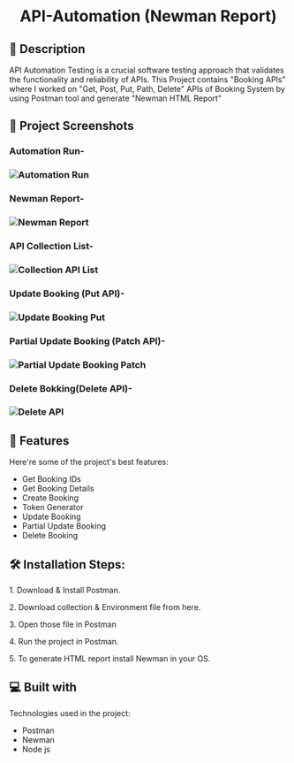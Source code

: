 # 
<h1 id="title" align="center">API-Automation (Newman Report) </h1>

 <!--<p align="center"><img src="https://socialify.git.ci/shantokumarsaha123/Web-Automation-Selenium-java-amazon/image?forks=1&amp;issues=1&amp;language=1&amp;name=1&amp;owner=1&amp;pulls=1&amp;stargazers=1&amp;theme=Light" alt="project-image"></p> -->


<h2>📝 Description</h2> 

API Automation Testing is a crucial software testing approach that validates the functionality and reliability of APIs. This Project contains "Booking APIs" where I worked on "Get, Post, Put, Path, Delete" APIs of Booking System by using Postman tool and generate "Newman HTML Report" </p>

<h2>📸 Project Screenshots</h2>



<h3> Automation Run- <h3>

![Automation Run](https://github.com/shantokumarsaha123/API-Automation/assets/122052172/4ac43bd2-fc62-47a6-aaab-9a3d866759ab)



<h3> Newman Report- <h3>

![Newman Report](https://github.com/shantokumarsaha123/API-Automation/assets/122052172/2bfea99b-4cb2-41e0-bd5e-71cd04d899e4)



<h3> API Collection List- <h3>

![Collection API List](https://github.com/shantokumarsaha123/API-Automation/assets/122052172/cd5d86b7-853e-4157-aec4-c812a29aa219)


<h3> Update Booking (Put API)- <h3>

![Update Booking Put](https://github.com/shantokumarsaha123/API-Automation/assets/122052172/3d5a197d-a803-4384-9fbc-4361d8b992c1)


<h3> Partial Update Booking (Patch API)- <h3>

![Partial Update Booking Patch](https://github.com/shantokumarsaha123/API-Automation/assets/122052172/4be7f95f-03cd-42d8-9ff0-f9398ef3d99a)


<h3> Delete Bokking(Delete API)- <h3>

![Delete API](https://github.com/shantokumarsaha123/API-Automation/assets/122052172/e032074a-f1a2-4866-95f8-c5c358d2b734)


<h2>🚀 Features</h2>

Here're some of the project's best features:

*   Get Booking IDs
*   Get Booking Details
*   Create Booking
*   Token Generator
*   Update Booking
*   Partial Update Booking
*   Delete Booking

<h2>🛠️ Installation Steps:</h2>

<p>1. Download &amp; Install Postman.</p>

<p>2. Download collection &amp; Environment file from here.</p>

<p>3. Open those file in Postman</p>

<p>4. Run the project in Postman.</p>

<p>5. To generate HTML report install Newman in your OS.</p>



  
  
<h2>💻 Built with</h2>

Technologies used in the project:

*   Postman
*   Newman
*   Node js
